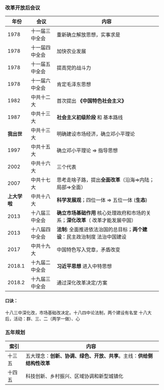 ### 改革开放后会议

年份|会议|内容
|-|-|-|
1978|十一届三中全会|重新确立解放思想，实事求是
1978|十一届四中全会|加快农业发展
1978|十一届五中全会|提高党的战斗力
1978|十一届六中全会|肯定毛泽东思想
1982|中共十二大|首次提出 **《中国特色社会主义》**
1987|中共十三大| **社会主义初级阶段** 和 基本路线
__我出世__|中共十三大|明确建设市场经济，确立邓小平理论
1997|中共十五大|确立邓小平理论 => 指导思想
2002|中共十六大|三个代表
2007|中共十七大|思考走啥子路，提出**全面改革**（沿海=>内陆；局部=>全面）
__上大学啦__|中共十八大|**科学发展观**；四位一体 => 五位一体 (__生态__)
2013|十八届三中全会|__确立市场基础作用__ 核心处理政府和市场的关系；__深化改革__（ 改革才能发展中国）
2013|十八届四中全会| __法制:__ 全面推进依法治国的总目标；**两个建设**：民主政治制度 法治中国建设
2017|中共十九大|中国特色写入党章，矛盾改变
2018.1|十九届二中全会| __习近平思想__ 进入中特思想
2018.2|十九届三中全会|通过深化改革决定/方案

#### 口诀：
十八三中深化改，市场基础改决定。十八四中论法制，两个建设有名堂
十八大后，活动：群、三、二（两学一做）、心

### 五年规划

索引|内容
|-|-|
十三五| 五大理念：**创新、协调、绿色、开放、共享**。主线：**供给侧结构性改革**
十四五| 科技创新、乡村振兴、区域协调和新型城镇化
